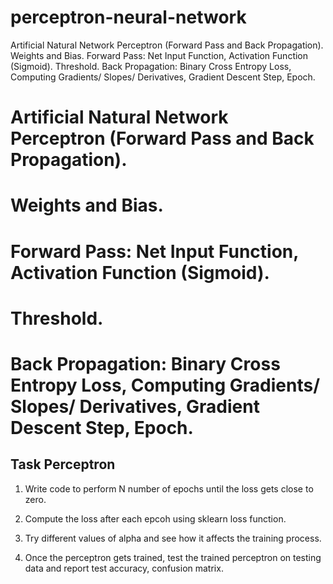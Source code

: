 # perceptron-neural-network
Artificial Natural Network Perceptron (Forward Pass and Back Propagation). Weights and Bias. Forward Pass: Net Input Function, Activation Function (Sigmoid). Threshold. Back Propagation: Binary Cross Entropy Loss, Computing Gradients/ Slopes/ Derivatives, Gradient Descent Step, Epoch.


# Artificial Natural Network Perceptron (Forward Pass and Back Propagation).
# Weights and Bias.
# Forward Pass: Net Input Function, Activation Function (Sigmoid).
# Threshold.
# Back Propagation: Binary Cross Entropy Loss, Computing Gradients/ Slopes/ Derivatives, Gradient Descent Step, Epoch.

## Task Perceptron
1. Write code to perform N number of epochs until the loss gets close to zero.

3. Compute the loss after each epcoh using sklearn loss function.

5. Try different values of alpha and see how it affects the training process.

7. Once the perceptron gets trained, test the trained perceptron on testing data and report test accuracy, confusion matrix.
